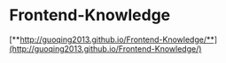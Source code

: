 Frontend-Knowledge
==================

[**http://guoqing2013.github.io/Frontend-Knowledge/**](http://guoqing2013.github.io/Frontend-Knowledge/)
